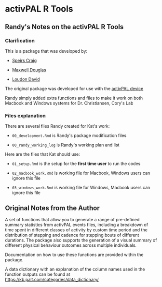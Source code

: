 # activPAL R Tools

## Randy's Notes on the activPAL R Tools

### Clarification

This is a package that was developed by:

  - [Speirs Craig](mailto:craig@palt.com)
  
  - [Maxwell Douglas](mailto:douglas@palt.com)
  
  - [Loudon David](mailto:david@palt.com)

The original package was developed for use with the [activPAL device](https://github.com/PALkitchen/activPAL)
    
Randy simply added extra functions and files to make it work on 
both Macbook and Windows systems for Dr. Christiansen, Cory's Lab

### Files explanation

There are several files Randy created for Kat's work:

  - `00_development.Rmd` is Randy's package modification files

  - `00_randy_working_log` is Randy's working plan and list
  
Here are the files that Kat should use:

  - `01_setup.Rmd` is the setup for the **first time user** to run the codes

  - `02_macbook_work.Rmd` is working file for Macbook, Windows users can ignore this file

  - `03_windows_work.Rmd` is working file for Windows, Macbook users can ignore this file

## Original Notes from the Author

A set of functions that allow you to generate a range of pre-defined summary 
statistics from activPAL events files, including a breakdown of time spent 
in different classes of activity by custom time period and the distribution of 
stepping and cadence for stepping bouts of different durations.
The package also supports the generation of a visual summary of 
different physical behaviour outcomes across multiple individuals.  

Documentation on how to use these functions are provided within the package.

A data dictionary with an explanation of the column names used in the function 
outputs can be found at https://kb.palt.com/categories/data_dictionary/
